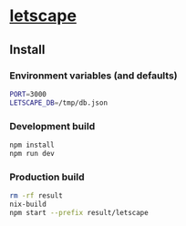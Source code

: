 # [letscape](http://letscape.willmcpherson2.com)

## Install

### Environment variables (and defaults)

```sh
PORT=3000
LETSCAPE_DB=/tmp/db.json 
```

### Development build

```sh
npm install
npm run dev
```

### Production build

```sh
rm -rf result
nix-build
npm start --prefix result/letscape
```
